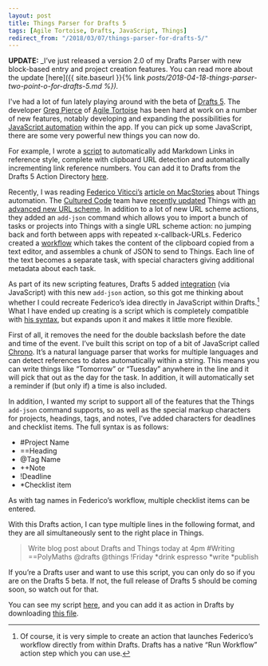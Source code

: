 ```yaml
---
layout: post
title: Things Parser for Drafts 5
tags: [Agile Tortoise, Drafts, JavaScript, Things]
redirect_from: "/2018/03/07/things-parser-for-drafts-5/"
---
```


**UPDATE:** _I’ve just released a version 2.0 of my Drafts Parser with new block-based entry and project creation features. You can read more about the update [here]({{ site.baseurl }}{% link _posts/2018-04-18-things-parser-two-point-o-for-drafts-5.md %})._

I've had a lot of fun lately playing around with the beta of [Drafts 5](https://agiletortoise.github.io/drafts-documentation/). The developer [Greg Pierce](https://www.twitter.com/agiletortoise) of [Agile Tortoise](http://agiletortoise.com/) has been hard at work on a number of new features, notably developing and expanding the possibilities for [JavaScript automation](https://agiletortoise.github.io/drafts-documentation/scripting/) within the app. If you can pick up some JavaScript, there are some very powerful new things you can now do. 

For example, I wrote a [script](https://github.com/pdavisonreiber/Public-Drafts-Scripts/tree/master/Markdown%20Reference%20Link) to automatically add Markdown Links in reference style, complete with clipboard URL detection and automatically incrementing link reference numbers. You can add it to Drafts from the Drafts 5 Action Directory [here](https://drafts5-actions.agiletortoise.com/a/1C9).

Recently, I was reading [Federico Viticci’s](https://www.twitter.com/viticci) [article on MacStories](https://www.macstories.net/ios/things-automation-building-a-natural-language-parser-in-workflow/) about Things automation. The [Cultured Code](https://culturedcode.com/things/) team have [recently updated](https://www.macstories.net/stories/things-automation/) Things with [an advanced new URL scheme](https://support.culturedcode.com/customer/en/portal/articles/2803573#add-json). In addition to a lot of new URL scheme actions, they added an `add-json` command which allows you to import a bunch of tasks or projects into Things with a single URL scheme action: no jumping back and forth between apps with repeated x-callback-URLs. Federico created a [workflow](https://workflow.is/workflows/b852622a129a45ab81322b0003a7314a) which takes the content of the clipboard copied from a text editor, and assembles a chunk of JSON to send to Things. Each line of the text becomes a separate task, with special characters giving additional metadata about each task.

As part of its new scripting features, Drafts 5 added [integration](https://github.com/agiletortoise/drafts-documentation/wiki/Things) (via JavaScript) with this new `add-json` action, so this got me thinking about whether I could recreate Federico’s idea directly in JavaScript within Drafts.[^1] What I have ended up creating is a script which is completely compatible with [his syntax](https://www.macstories.net/ios/things-automation-building-a-natural-language-parser-in-workflow/#the-syntax), but expands upon it and makes it little more flexible.

First of all, it removes the need for the double backslash before the date and time of the event. I’ve built this script on top of a bit of JavaScript called [Chrono](https://github.com/wanasit/chrono). It’s a natural language parser that works for multiple languages and can detect references to dates automatically within a string. This means you can write things like “Tomorrow” or “Tuesday” anywhere in the line and it will pick that out as the day for the task. In addition, it will automatically set a reminder if (but only if) a time is also included.

In addition, I wanted my script to support all of the features that the Things `add-json` command supports, so as well as the special markup characters for projects, headings, tags, and notes, I’ve added characters for deadlines and checklist items. The full syntax is as follows:

* \#Project Name
* ==Heading
* @Tag Name
* ++Note
* !Deadline
* \*Checklist item

As with tag names in Federico’s workflow, multiple checklist items can be entered.

With this Drafts action, I can type multiple lines in the following format, and they are all simultaneously sent to the right place in Things.

> Write blog post about Drafts and Things today at 4pm #Writing ==PolyMaths @drafts @things !Friday \*drink espresso \*write \*publish

If you’re a Drafts user and want to use this script, you can only do so if you are on the Drafts 5 beta. If not, the full release of Drafts 5 should be coming soon, so watch out for that.

You can see my script [here](https://github.com/pdavisonreiber/Public-Drafts-Scripts/tree/master/Things%20Parser), and you can add it as action in Drafts by downloading [this file](https://www.dropbox.com/s/s05519g4hrljzup/Drafts%20Parser.draftsAction?dl=1).

[^1]:	Of course, it is very simple to create an action that launches Federico’s workflow directly from within Drafts. Drafts has a native “Run Workflow” action step which you can use.
